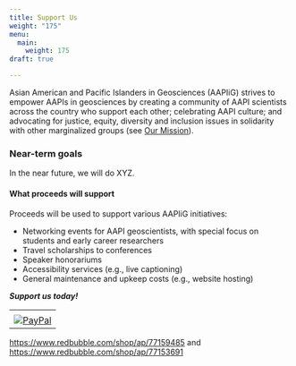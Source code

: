 ```yaml
---
title: Support Us
weight: "175"
menu:
  main:
    weight: 175
draft: true

---
```

Asian American and Pacific Islanders in Geosciences (AAPIiG) strives to empower AAPIs in geosciences by creating a community of AAPI scientists across the country who support each other; celebrating AAPI culture; and advocating for justice, equity, diversity and inclusion issues in solidarity with other marginalized groups (see [Our Mission](/whoWeAre/ourMission)).

### Near-term goals

In the near future, we will do XYZ. 

#### What proceeds will support

Proceeds will be used to support various AAPIiG initiatives:

* Networking events for AAPI geoscientists, with special focus on students and early career researchers
* Travel scholarships to conferences
* Speaker honorariums
* Accessibility services (e.g., live captioning)
* General maintenance and upkeep costs (e.g., website hosting)

**_Support us today!_**

<!-- PayPal Logo --><table border="0" cellpadding="10" cellspacing="0" align="center"><tr><td align="center"></td></tr><tr><td align="center"><a href="https://www.paypal.com/c2/webapps/mpp/paypal-popup?locale.x=en_C2" title="PayPal" onclick="javascript:window.open('https://www.paypal.com/donate/?hosted_button_id=MRZKXR2SUZP2S','WIPaypal','toolbar=no, location=no, directories=no, status=no, menubar=no, scrollbars=yes, resizable=yes, width=1060, height=700'); return false;"><img src="https://www.paypalobjects.com/digitalassets/c/website/marketing/apac/C2/logos-buttons/optimize/44_Grey_PayPal_Pill_Button.png" alt="PayPal" /></a></td></tr></table><!-- PayPal Logo -->

https://www.redbubble.com/shop/ap/77159485 and https://www.redbubble.com/shop/ap/77153691